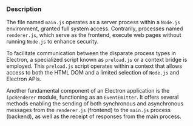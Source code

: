 ### Description

The file named `main.js` operates as a server process within a `Node.js` environment, granted full system access. Contrarily, processes named `renderer.js`, which serve as the frontend, execute web pages without running `Node.js` to enhance security.

To facilitate communication between the disparate process types in Electron, a specialized script known as `preload.js` or a context bridge is employed. This `preload.js` script operates within a context that allows access to both the HTML DOM and a limited selection of `Node.js` and Electron APIs.

Another fundamental component of an Electron application is the `ipcRenderer` module, functioning as an `EventEmitter`. It offers several methods enabling the sending of both synchronous and asynchronous messages from the `renderer.js` (frontend) to the `main.js` process (backend), as well as the receipt of responses from the main process.
